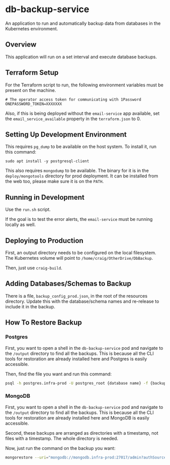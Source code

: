# db-backup-service

An application to run and automatically backup data from databases in the Kubernetes environment.

## Overview

This application will run on a set interval and execute database backups.

## Terraform Setup

For the Terraform script to run, the following environment variables must be present on the machine.

```
# The operator access token for communicating with 1Password
ONEPASSWORD_TOKEN=XXXXXXX
```

Also, if this is being deployed without the `email-service` app available, set the `email_service_available` property in the `terraform.json` to 0.

## Setting Up Development Environment

This requires `pg_dump` to be available on the host system. To install it, run this command:

```
sudo apt install -y postgresql-client
```

This also requires `mongodump` to be available. The binary for it is in the `deploy/mongotools` directory for prod deployment. It can be installed from the web too, please make sure it is on the `PATH`.

## Running in Development

Use the `run.sh` script.

If the goal is to test the error alerts, the `email-service` must be running locally as well.

## Deploying to Production

First, an output directory needs to be configured on the local filesystem. The Kubernetes volume will point to `/home/craig/OtherDrive/DbBackup`.

Then, just use `craig-build`.

## Adding Databases/Schemas to Backup

There is a file, `backup_config_prod.json`, in the root of the resources directory. Update this with the database/schema names and re-release to include it in the backup.

## How To Restore Backup

### Postgres

First, you want to open a shell in the `db-backup-service` pod and navigate to the `/output` directory to find all the backups. This is because all the CLI tools for restoration are already installed here and Postgres is easily accessible.

Then, find the file you want and run this command:

```bash
psql -h postgres.infra-prod -U postgres_root {database name} -f {backup file}
```

### MongoDB

First, you want to open a shell in the `db-backup-service` pod and navigate to the `/output` directory to find all the backups. This is because all the CLI tools for restoration are already installed here and MongoDB is easily accessible.

Second, these backups are arranged as directories with a timestamp, not files with a timestamp. The whole directory is needed.

Now, just run the command on the backup you want:

```bash
mongorestore --uri="mongodb://mongodb.infra-prod:27017/admin?authSource=admin&tls=true" --username={username} --password={password} --tlsInsecure {direcotry}
```